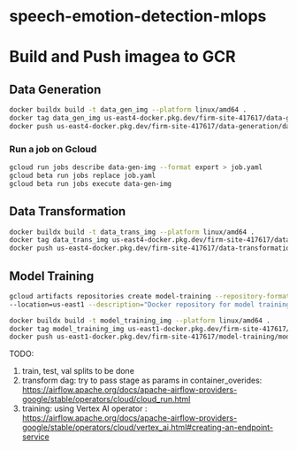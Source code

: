 # speech-emotion-detection-mlops


# Build and Push imagea to GCR
## Data Generation
```bash
docker buildx build -t data_gen_img --platform linux/amd64 .
docker tag data_gen_img us-east4-docker.pkg.dev/firm-site-417617/data-generation/data_gen_img:staging
docker push us-east4-docker.pkg.dev/firm-site-417617/data-generation/data_gen_img:staging
```

### Run a job on Gcloud
```bash
gcloud run jobs describe data-gen-img --format export > job.yaml
gcloud beta run jobs replace job.yaml  
gcloud beta run jobs execute data-gen-img
```

## Data Transformation
```bash
docker buildx build -t data_trans_img --platform linux/amd64 .
docker tag data_trans_img us-east4-docker.pkg.dev/firm-site-417617/data-transformation/data_trans_img:staging
docker push us-east4-docker.pkg.dev/firm-site-417617/data-transformation/data_trans_img:staging
```

## Model Training

```bash
gcloud artifacts repositories create model-training --repository-format=docker \
--location=us-east1 --description="Docker repository for model training"
```

```bash
docker buildx build -t model_training_img --platform linux/amd64 .
docker tag model_training_img us-east1-docker.pkg.dev/firm-site-417617/model-training/model_training_img:staging
docker push us-east1-docker.pkg.dev/firm-site-417617/model-training/model_training_img:staging
```

TODO:
1. train, test, val splits to be done
2. transform dag: try to pass stage as params in container_overides: https://airflow.apache.org/docs/apache-airflow-providers-google/stable/operators/cloud/cloud_run.html
3. training: using Vertex AI operator : https://airflow.apache.org/docs/apache-airflow-providers-google/stable/operators/cloud/vertex_ai.html#creating-an-endpoint-service

